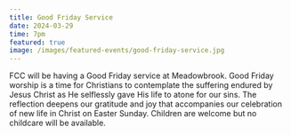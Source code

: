 ```yaml
---
title: Good Friday Service
date: 2024-03-29
time: 7pm
featured: true
image: /images/featured-events/good-friday-service.jpg
---
```

FCC will be having a Good Friday service at Meadowbrook. Good Friday worship is a time for Christians to contemplate the suffering endured by Jesus Christ as He selflessly gave His life to atone for our sins. The reflection deepens our gratitude and joy that accompanies our celebration of new life in Christ on Easter Sunday. Children are welcome but no childcare will be available.
